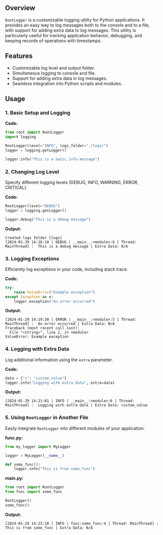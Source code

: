 ## Overview
`RootLogger` is a customizable logging utility for Python applications. It provides an easy way to log messages both to the console and to a file, with support for adding extra data to log messages. This utility is particularly useful for tracking application behavior, debugging, and keeping records of operations with timestamps.

## Features
- Customizable log level and output folder.
- Simultaneous logging to console and file.
- Support for adding extra data in log messages.
- Seamless integration into Python scripts and modules.

## Usage

### 1. Basic Setup and Logging
**Code:**
```python
from root import RootLogger
import logging

RootLogger(level="INFO", logs_folder="./logs/")
logger = logging.getLogger()

logger.info("This is a basic info message")
```

### 2. Changing Log Level
Specify different logging levels (DEBUG, INFO, WARNING, ERROR, CRITICAL).

**Code:**
```python
RootLogger(level="DEBUG")
logger = logging.getLogger()

logger.debug("This is a debug message")
```

**Output:**
```
Created logs folder [logs]
[2024-01-29 14:18:10 | DEBUG | __main__:<module>:6 | Thread: MainThread] :  This is a debug message | Extra Data: N/A
```

### 3. Logging Exceptions
Efficiently log exceptions in your code, including stack trace.

**Code:**
```python
try:
    raise ValueError("Example exception")
except Exception as e:
    logger.exception("An error occurred")
```

**Output:**
```
[2024-01-29 14:19:30 | ERROR | __main__:<module>:5 | Thread: MainThread] :  An error occurred | Extra Data: N/A
Traceback (most recent call last):
  File "<string>", line 2, in <module>
ValueError: Example exception
```

### 4. Logging with Extra Data
Log additional information using the `extra` parameter.

**Code:**
```python
data = {"x": "custom_value"}
logger.info("Logging with extra data", extra=data)
```

**Output:**
```
[2024-01-29 14:21:01 | INFO | __main__:<module>:6 | Thread: MainThread] :  Logging with extra data | Extra Data: custom_value
```

### 5. Using `RootLogger` in Another File
Easily integrate `RootLogger` into different modules of your application.

**func.py:**
```python
from my_logger import MyLogger

logger = MyLogger(__name__)

def some_func():
    logger.info("This is from some_func")
```

**main.py:**
```python
from root import RootLogger
from func import some_func

RootLogger()
some_func()
```

**Output:**
```
[2024-01-29 14:23:10 | INFO | func:some_func:4 | Thread: MainThread] :  This is from some_func | Extra Data: N/A
```